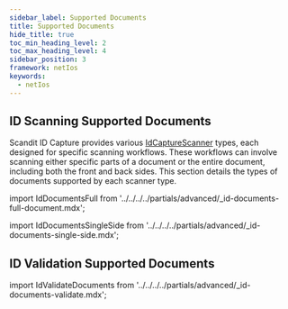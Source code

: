 ```yaml
---
sidebar_label: Supported Documents
title: Supported Documents
hide_title: true
toc_min_heading_level: 2
toc_max_heading_level: 4
sidebar_position: 3
framework: netIos
keywords:
  - netIos
---
```


## ID Scanning Supported Documents

Scandit ID Capture provides various [IdCaptureScanner](https://docs.scandit.com/data-capture-sdk/dotnet.ios/id-capture/api/id-capture-scanner.html#id-capture-scanner) types, each designed for specific scanning workflows. These workflows can involve scanning either specific parts of a document or the entire document, including both the front and back sides. This section details the types of documents supported by each scanner type.

import IdDocumentsFull from '../../../../partials/advanced/_id-documents-full-document.mdx';

<IdDocumentsFull/>

import IdDocumentsSingleSide from '../../../../partials/advanced/_id-documents-single-side.mdx';

<IdDocumentsSingleSide/>

## ID Validation Supported Documents

import IdValidateDocuments from '../../../../partials/advanced/_id-documents-validate.mdx';

<IdValidateDocuments/>